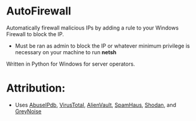# AutoFirewall
Automatically firewall malicious IPs by adding a rule to your Windows Firewall to block the IP.
- Must be ran as admin to block the IP or whatever minimum privilege is necessary on your machine to run **netsh**

Written in Python for Windows for server operators.

# Attribution:
- Uses [AbuseIPdb](https://abuseipdb.com), [VirusTotal](https://virustotal.com), [AlienVault](https://otx.alienvault.com), [SpamHaus](https://spamhaus.org), [Shodan](https://shodan.io), and [GreyNoise](https://greynoise.io)
